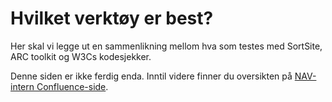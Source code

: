 # Hvilket verktøy er best?

Her skal vi legge ut en sammenlikning mellom hva som testes med SortSite, ARC toolkit og W3Cs kodesjekker.

<alertstripe type="advarsel">Denne siden er ikke ferdig enda. Inntil videre finner du oversikten på <a href="https://confluence.adeo.no/display/MEBO/Automatisert+testing">NAV-intern Confluence-side</a>.</alertstripe>


